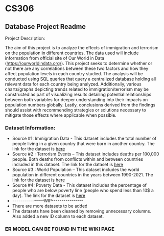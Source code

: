 # CS306


## Database Project Readme
Project Description: 

The aim of this project is to analyze the effects of immigration and terrorism on the population in different countries. The data used will include information from official site of Our World in Data (https://ourworldindata.org/). This project seeks to determine whether or not there are any correlations between these two factors and how they affect population levels in each country studied. The analysis will be conducted using SQL queries that query a centralized database holding all relevant data for each country being analyzed. Additionally, various charts/graphs depicting trends related to immigration/terrorism may be constructed as part of visualizing results detailing potential relationships between both variables for deeper understanding into their impacts on population numbers globally. Lastly, conclusions derived from the findings should assist with recommending strategies or solutions necessary to mitigate those effects where applicable when possible.

### Dataset Information: 
- Source #1: Immigration Data - This dataset includes the total number of people living in a given country that were born in another country. The link for the dataset is [here](https://ourworldindata.org/migration)
- Source #2 : Terrorism Events – This dataset includes deaths per 100,000 people. Both deaths from conflicts within and between countries included in this dataset. The link for the dataset is [here](https://ourworldindata.org/war-and-peace#war-and-peace-after-1945) 
- Source #3 : World Population – This dataset includes the world population in different countries in the years between 1990-2021. The link for the dataset is [here](https://ourworldindata.org/world-population-growth) 
- Source #4: Poverty Data - This dataset includes the percentage of people who are below poverty line (people who spend less than 10$ a day). The link for the dataset is [here](https://ourworldindata.org/poverty)
- ----------------WIP----------------
- There are more datasets to be added
- The datasets have been cleaned by removing unnecessary columns. Also added a new ID column to each dataset.


### ER MODEL CAN BE FOUND IN THE WIKI PAGE
